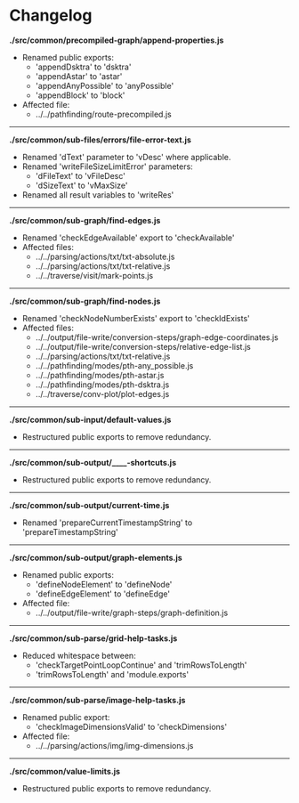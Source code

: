 # Changelog

**./src/common/precompiled-graph/append-properties.js**
* Renamed public exports:
	* 'appendDsktra' to 'dsktra'
	* 'appendAstar' to 'astar'
	* 'appendAnyPossible' to 'anyPossible'
	* 'appendBlock' to 'block'
* Affected file:
	* ../../pathfinding/route-precompiled.js

---

**./src/common/sub-files/errors/file-error-text.js**
* Renamed 'dText' parameter to 'vDesc' where applicable.
* Renamed 'writeFileSizeLimitError' parameters:
	* 'dFileText' to 'vFileDesc'
	* 'dSizeText' to 'vMaxSize'
* Renamed all result variables to 'writeRes'

---

**./src/common/sub-graph/find-edges.js**
* Renamed 'checkEdgeAvailable' export to 'checkAvailable'
* Affected files:
	* ../../parsing/actions/txt/txt-absolute.js
	* ../../parsing/actions/txt/txt-relative.js
	* ../../traverse/visit/mark-points.js

---

**./src/common/sub-graph/find-nodes.js**
* Renamed 'checkNodeNumberExists' export to 'checkIdExists'
* Affected files:
	* ../../output/file-write/conversion-steps/graph-edge-coordinates.js
	* ../../output/file-write/conversion-steps/relative-edge-list.js
	* ../../parsing/actions/txt/txt-relative.js
	* ../../pathfinding/modes/pth-any_possible.js
	* ../../pathfinding/modes/pth-astar.js
	* ../../pathfinding/modes/pth-dsktra.js
	* ../../traverse/conv-plot/plot-edges.js

---

**./src/common/sub-input/default-values.js**
* Restructured public exports to remove redundancy.

---

**./src/common/sub-output/____-shortcuts.js**
* Restructured public exports to remove redundancy.

---

**./src/common/sub-output/current-time.js**
* Renamed 'prepareCurrentTimestampString' to 'prepareTimestampString'

---

**./src/common/sub-output/graph-elements.js**
* Renamed public exports:
	* 'defineNodeElement' to 'defineNode'
	* 'defineEdgeElement' to 'defineEdge'
* Affected file:
	* ../../output/file-write/graph-steps/graph-definition.js

---

**./src/common/sub-parse/grid-help-tasks.js**
* Reduced whitespace between:
	* 'checkTargetPointLoopContinue' and 'trimRowsToLength'
	* 'trimRowsToLength' and 'module.exports'

---

**./src/common/sub-parse/image-help-tasks.js**
* Renamed public export:
	* 'checkImageDimensionsValid' to 'checkDimensions'
* Affected file:
	* ../../parsing/actions/img/img-dimensions.js

---

**./src/common/value-limits.js**
* Restructured public exports to remove redundancy.
